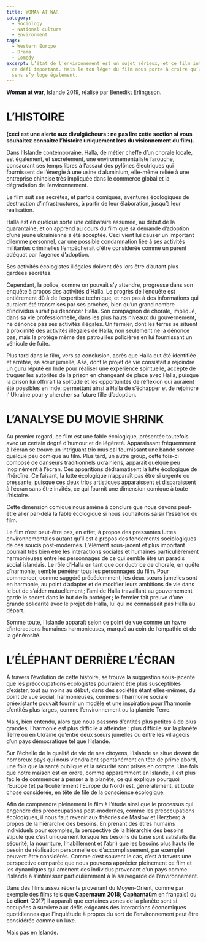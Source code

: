 ```yaml
---
title: WOMAN AT WAR
category:
  - Sociology
  - National culture
  - Environment
tags:
  - Western Europe
  - Drama
  - Comedy
excerpt: L’état de l’environnement est un sujet sérieux, et ce film interpelle
  ce défi important. Mais le ton léger du film nous porte à croire qu’un autre
  sens s’y loge également.
---
```

**Woman at war**, Islande 2019, réalisé par Benedikt Erlingsson.

# L’HISTOIRE
**(ceci est une alerte aux divulgâcheurs : ne pas lire cette section si vous souhaitez connaître l’histoire uniquement lors du visionnement du film).**

Dans l’Islande contemporaine, Halla, de métier cheffe d’un chorale locale, est également, et secrètement, une environnementaliste farouche, consacrant ses temps libres à l’assaut des pylônes électriques qui fournissent de l’énergie à une usine d’aluminium, elle-même reliée à une entreprise chinoise très impliquée dans le commerce global et la dégradation de l’environnement.

Le film suit ses secrètes, et parfois comiques, aventures écologiques de destruction d’infrastructures, à partir de leur élaboration,  jusqu’à leur réalisation. 

Halla est en quelque sorte une célibataire assumée, au début de la quarantaine, et on apprend au cours du film que sa demande d’adoption d’une jeune ukrainienne a été acceptée. Ceci vient lui causer un important dilemme personnel, car une possible condamnation liée à ses activités militantes criminelles l’empêcherait d’être considérée comme un parent adéquat par l’agence d’adoption.

Ses activités écologistes illégales doivent dès lors être d’autant plus gardées secrètes.

Cependant, la police, comme on pouvait s’y attendre, progresse dans son enquête à propos des activités d’Halla. Le progrès de l’enquête est entièrement dû à de l’expertise technique, et non pas à des informations qui auraient été transmises par ses proches, bien qu’un grand nombre d’individus aurait pu dénoncer Halla. Son compagnon de chorale, impliqué, dans sa vie professionnelle, dans les plus hauts niveaux du gouvernement, ne dénonce pas ses activités illégales. Un fermier, dont les terres se situent à proximité des activités illégales de Halla, non seulement ne la dénonce pas, mais la protège même des patrouilles policières en lui fournissant un véhicule de fuite. 

Plus tard dans le film, vers sa conclusion, après que Halla eut été identifiée et arrêtée, sa sœur jumelle, Asa, dont le projet de vie consistait à rejoindre un guru réputé en Inde pour réaliser une expérience spirituelle, accepte de truquer les autorités de la prison en changeant de place avec Halla, puisque la prison lui offrirait la solitude et les opportunités de réflexion qui auraient été possibles en Inde, permettant ainsi à Halla de  s’échapper et de rejoindre l’ Ukraine pour y chercher sa future fille d’adoption.

# L’ANALYSE DU MOVIE SHRINK

Au premier regard, ce film est une fable écologique, présentée toutefois avec un certain degré d’humour et de légèreté. Apparaissant fréquemment à l’écran se trouve un intriguant trio musical fournissant une bande sonore quelque peu comique au film. Plus tard, un autre group, cette fois-ci composé de danseurs traditionnels ukrainiens, apparaît quelque peu inopinément à l’écran. Ces apparitions dédramatisent la lutte écologique de l’héroïne. Ce faisant, la lutte écologique n’apparaît pas être si urgente ou pressante, puisque ces deux trios artistiques apparaissent et disparaissent à l’écran sans être invités, ce qui fournit une dimension comique à toute l’histoire.

Cette dimension comique nous amène à conclure que nous devons peut-être aller par-delà la fable écologique si nous souhaitons saisir l’essence du film.

Le film n’est peut-être pas, en effet, à propos des pressantes luttes environnementales autant qu’il est à propos des fondements sociologiques de ces soucis post-modernes. L’élément sous-jacent et plus important pourrait très bien être les interactions sociales et humaines particulièrement harmonieuses entre les personnages de ce qui semble être un paradis social islandais. Le rôle d’Halla en tant que conductrice de chorale, en quête d’harmonie, semble pénétrer tous les personnages du film. Pour commencer, comme suggéré précédemment, les deux sœurs jumelles sont en harmonie, au point d’adapter et de modifier leurs ambitions de vie dans le but de s’aider mutuellement ; l’ami de Halla travaillant au gouvernement garde le secret dans le but de la protéger ; le fermier fait preuve d’une grande solidarité avec le projet de Halla, lui qui ne connaissait pas Halla au départ. 

Somme toute, l’Islande apparaît selon ce point de vue comme un havre d’interactions humaines harmonieuses, marqué au coin de l’empathie et de la générosité. 

# L’ÉLÉPHANT DERRIÈRE L’ÉCRAN

À travers l’évolution de cette histoire, se trouve la suggestion sous-jacente que les préoccupations écologistes pourraient être plus susceptibles d’exister, tout au moins au début, dans des sociétés étant elles-mêmes, du point de vue social, harmonieuses, comme si l’harmonie sociale préexistante pouvait fournir un modèle et une inspiration pour l’harmonie d’entités plus larges, comme l’environnement ou la planète Terre. 

Mais, bien entendu, alors que nous passons d’entités plus petites à de plus grandes, l’harmonie est plus difficile à atteindre : plus difficile sur la planète Terre ou en Ukraine qu’entre deux sœurs jumelles ou entre les villageois d’un pays démocratique tel que l’Islande.

Sur l’échelle de la qualité de vie de ses citoyens, l’Islande se situe devant de nombreux pays qui nous viendraient spontanément en tête de prime abord, une fois que la santé publique et la sécurité sont prises en compte. 
Une fois que notre maison est en ordre, comme apparemment en Islande, il est plus facile de commencer à penser à la planète, ce qui explique pourquoi l’Europe (et particulièrement l’Europe du Nord) est, généralement, et toute chose considérée, en tête de file de la conscience écologique.

Afin de comprendre pleinement le film à l’étude ainsi que le processus qui engendre des préoccupations post-modernes, comme les préoccupations écologiques, il nous faut revenir aux théories de Maslow et Herzberg à propos de la hiérarchie des besoins. En prenant des êtres humains individuels pour exemples, la perspective de la hiérarchie des besoins stipule que c’est uniquement lorsque les besoins de base sont satisfaits (la sécurité, la nourriture, l’habillement et l’abri) que les besoins plus hauts (le besoin de réalisation personnelle ou d’accomplissement, par exemple) peuvent être considérés.
Comme c’est souvent le cas, c’est à travers une perspective comparée que nous pouvons apprécier pleinement ce film et les dynamiques qui amènent des individus provenant d’un pays comme  l’Islande à s’intéresser particulièrement à la sauvegarde de l’environnement.

Dans des films assez récents provenant du Moyen-Orient, comme par exemple des films tels que **Capernaum 2018; Capharnaüm** en français) ou **Le client** (2017)  il apparaît que certaines zones de la planète sont si occupées à survivre aux défis exigeants des interactions économiques quotidiennes que l’inquiétude à propos du sort de l’environnement peut être considérée comme un luxe.

Mais pas en Islande.
